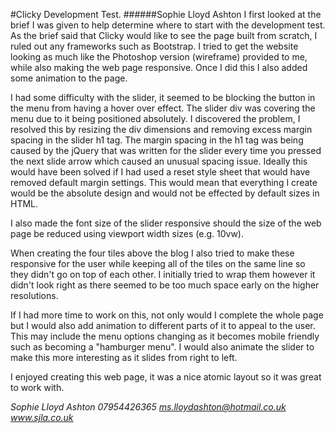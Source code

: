 #Clicky Development Test.
######Sophie Lloyd Ashton 
I first looked at the brief I was given to help determine where to start with the development test. As the brief said that Clicky would like to see the page built from scratch, I ruled out any frameworks such as Bootstrap.
I tried to get the website looking as much like the Photoshop version (wireframe) provided to me, while also making the web page responsive. Once I did this I also added some animation to the page.

I had some difficulty with the slider, it seemed to be blocking the button in the menu from having a hover over effect. The slider div was covering the menu due to it being positioned absolutely. I discovered the problem, I resolved this by resizing the div dimensions and removing excess margin spacing in the slider h1 tag. The margin spacing in the h1 tag was being caused by the jQuery that was written for the slider every time you pressed the next slide arrow which caused an unusual spacing issue. Ideally this would have been solved if I had used a reset style sheet that would have removed default margin settings. This would mean that everything I create would be the absolute design and would not be effected by default sizes in HTML.

I also made the font size of the slider responsive should the size of the web page be reduced using viewport width sizes (e.g. 10vw).

When creating the four tiles above the blog I also tried to make these responsive for the user while keeping all of the tiles on the same line so they didn't go on top of each other. I initially tried to wrap them however it didn't look right as there seemed to be too much space early on the higher resolutions.

If I had more time to work on this, not only would I complete the whole page but I would also add animation to different parts of it to appeal to the user. This may include the menu options changing as it becomes mobile friendly such as becoming a "hamburger menu". I would also animate the slider to make this more interesting as it slides from right to left.

I enjoyed creating this web page, it was a nice atomic layout so it was great to work with.

_Sophie Lloyd Ashton
07954426365
ms.lloydashton@hotmail.co.uk
www.sjla.co.uk_
